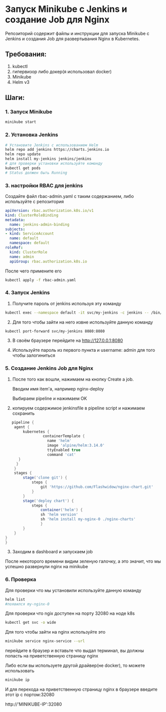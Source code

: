 # Запуск Minikube с Jenkins и создание Job для Nginx

Репозиторий содержит файлы и инструкции для запуска Minikube с Jenkins и создания Job для развертывания Nginx в Kubernetes.

## Требования:

1. kubectl
2. гипервизор либо докер(я использовал docker)
3. Minikube
4. Helm v3   

## Шаги:

### 1. Запуск Minikube

```bash
minikube start
```
### 2. Установка Jenkins
```bash
# Установите Jenkins с использованием Helm
helm repo add jenkins https://charts.jenkins.io
helm repo update
helm install my-jenkins jenkins/jenkins
# для проверки установки используйте команду
kubectl get pods
# Status должен быть Running
```

### 3. настройки RBAC для jenkins
  Создайте файл rbac-admin.yaml с таким содержанием, либо используйте с репозитория 
  ```yaml
apiVersion: rbac.authorization.k8s.io/v1
kind: ClusterRoleBinding
metadata:
    name: jenkins-admin-binding
subjects:
- kind: ServiceAccount
    name: default
    namespace: default
roleRef:
    kind: ClusterRole
    name: admin
    apiGroup: rbac.authorization.k8s.io
```
После чего примените его
```bash
kubectl apply -f rbac-admin.yaml
```
### 4. Запуск Jenkins

1. Получите пароль от jenkins используя эту команду
```bash
kubectl exec --namespace default -it svc/my-jenkins -c jenkins -- /bin/cat /run/secrets/additional/chart-admin-password && echo
```
2. Для того чтобы зайти на него извне используйте данную команду
```bash
kubectl port-forward svc/my-jenkins 8080:8080
```
3. В своём браузере перейдите на http://127.0.0.1:8080

4. Используйте пароль из первого пункта и username: admin для того чтобы залогиниться

### 5. Создание Jenkins Job для Nginx

1. После того как вошли, нажимаем на кнопку Create a job.

    Вводим имя item'а, например nginx-deploy

    Выбираем pipeline и нажимаем OK

2. копируем содержимое jenkinsfile в pipeline script и нажимаем сохранить
```groovy
   pipeline {
    agent {
        kubernetes {
                 containerTemplate {
                   name 'helm'
                   image 'alpine/helm:3.14.0'
                   ttyEnabled true
                   command 'cat'
      }
     }
    }
    stages {
        stage('clone git') {
            steps {
                git 'https://github.com/Flashwidow/nginx-chart.git'
            }
        }
        stage('deploy chart') {
            steps {
                container('helm') {
                sh 'helm version'
                sh 'helm install my-nginx-0 ./nginx-charts'
                }
        }
    }
}
} 
```
3. Заходим в dashboard и запускаем job

После некоторого времени видим зеленую галочку, а это значит, что мы успешно развернули nginx на minikube

### 6. Проверка
Для проверки что мы установили используйте данную команду
```bash
helm list
#появился my-nginx-0
```
Для проверки что ngix доступен на порту 32080 на ноде k8s
```bash
kubectl get svc -o wide
```
Для того чтобы зайти на nginx используйте это
```bash
minikube service nginx-service --url
```
перейдите в браузер и вставьте что выдал терминал, вы должны попасть на приветственную страницу nginx 

Либо если вы используете другой драйвер(не docker), то можете использовать
```bash
minikube ip
```
И для перехода на приветственную страницу nginx в браузере введите этот ip с портом:32080

http://'MINIKUBE-IP':32080
